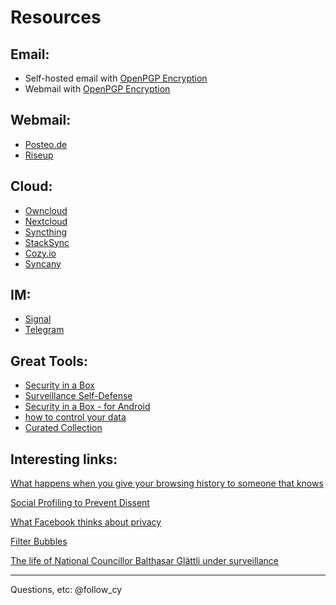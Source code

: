 Resources
=========



## Email:

- Self-hosted email with [OpenPGP Encryption](https://securityinabox.org/en/guide/mailvelope/web/) 
- Webmail with [OpenPGP Encryption](https://securityinabox.org/en/guide/mailvelope/web/) 

## Webmail:
- [Posteo.de](https://posteo.de/de)
- [Riseup](https://riseup.net)


## Cloud: 

- [Owncloud](https://owncloud.com/)
- [Nextcloud](https://nextcloud.com/)
- [Syncthing](https://syncthing.net/)
- [StackSync](http://stacksync.org/)
- [Cozy.io](https://cozy.io/en/)
- [Syncany](https://www.syncany.org/)

## IM:

- [Signal](https://whispersystems.org/)
- [Telegram](https://telegram.org/)


## Great Tools:

- [Security in a Box](https://securityinabox.org/en/tools/)
- [Surveillance Self-Defense](https://ssd.eff.org/)
- [Security in a Box - for Android](https://securityinabox.org/en/android/)
- [how to control your data](https://myshadow.org/increase-your-privacy)
- [Curated Collection](https://ononymous.org/)


## Interesting links:

[What happens when you give your browsing history to someone that knows](https://labs.rs/en/browsing-histories/)

[Social Profiling to Prevent Dissent](http://www.defenseone.com/technology/2016/03/thanks-america-china-aims-tech-dissent/126491/)

[What Facebook thinks about privacy](https://www.theguardian.com/technology/2010/jan/11/facebook-privacy)

[Filter Bubbles](https://www.ted.com/talks/eli_pariser_beware_online_filter_bubbles)

[The life of National Councillor Balthasar Glättli under surveillance](https://www.digitale-gesellschaft.ch/dr.html)

---

Questions, etc: @follow_cy


